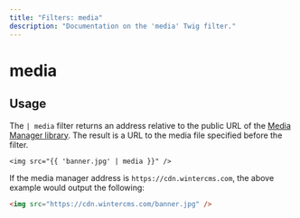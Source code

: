 ```yaml
---
title: "Filters: media"
description: "Documentation on the 'media' Twig filter."
---
```

# media

## Usage

The `| media` filter returns an address relative to the public URL of the [Media Manager library](/v1.2/docs/cms/mediamanager). The result is a URL to the media file specified before the filter.

```twig
<img src="{{ 'banner.jpg' | media }}" />
```

If the media manager address is `https://cdn.wintercms.com`, the above example would output the following:

```html
<img src="https://cdn.wintercms.com/banner.jpg" />
```
